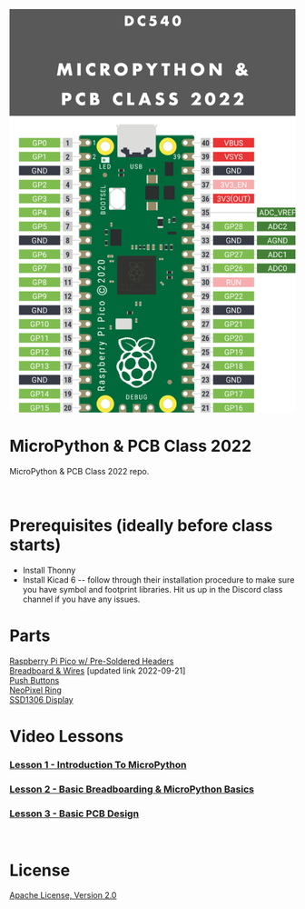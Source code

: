 ![image](https://github.com/DC540-Nova/micropython-and-pcb-class-2022/blob/main/micropython-and-pcb-class-2022.png?raw=true)

# MicroPython & PCB Class 2022
MicroPython & PCB Class 2022 repo.

<br>

# Prerequisites (ideally before class starts)
* Install Thonny
* Install Kicad 6 -- follow through their installation procedure to make sure you have symbol and footprint libraries. Hit us up in the Discord class channel if you have any issues.

# Parts
[Raspberry Pi Pico w/ Pre-Soldered Headers](https://www.amazon.com/Raspberry-Microcontroller-Development-Dual-Core-Processor/dp/B08TN4VLN7?crid=13SC9RF6AR4FG&keywords=raspberry+pi+pico&qid=1661530301&sprefix=raspberry+pi+pico,aps,98&sr=8-11&linkCode=sl1&tag=540baab-20&linkId=3f7a7fddf92c960705a15b6c127fc1d6&language=en_US&ref_=as_li_ss_tl)<br>
[Breadboard & Wires](https://amzn.to/3LBkxHO) [updated link 2022-09-21] <br>
[Push Buttons](https://www.amazon.com/QTEATAK-Momentary-Tactile-Button-Switch/dp/B07VSNN9S2?crid=397PJODSKLVT8&keywords=5mm+4-post+push+button&qid=1661556619&sprefix=5mm+4-post+push+button,aps,43&sr=8-8&linkCode=sl1&tag=540baab-20&linkId=967552c52062183be0af39d3209359f7&language=en_US&ref_=as_li_ss_tl)<br>
[NeoPixel Ring](https://www.amazon.com/Stemedu-WS2812B-Integrated-Drivers-Raspberry/dp/B09MHX78WL?crid=2C4AG9RZT6W9J&keywords=neopixel%2Bring&qid=1661976974&s=hi&sprefix=neopixel%2Bring,tools,54&sr=1-4&th=1&linkCode=sl1&tag=540baab-20&linkId=e2077e5200e67458f7c71553bfc39023&language=en_US&ref_=as_li_ss_tl)<br>
[SSD1306 Display](https://www.amazon.com/HiLetgo-Serial-128X64-Display-Color/dp/B06XRBTBTB?crid=H7MU2U37O3GF&keywords=ssd1306+oled+display&qid=1661556692&sprefix=ssd1306,aps,72&sr=8-9&linkCode=sl1&tag=540baab-20&linkId=b2929946a48e2fb56bf9353001b6bba1&language=en_US&ref_=as_li_ss_tl)<br>

# Video Lessons
### [Lesson 1 - Introduction To MicroPython](https://youtu.be/0cYwsJwPT4I)
### [Lesson 2 - Basic Breadboarding & MicroPython Basics](https://youtu.be/PYTVMm8ZJN8)
### [Lesson 3 - Basic PCB Design](https://github.com/DC540-Nova/micropython-and-pcb-class-2022/tree/main/chapter_03_basic_PCB_design)

<br>

# License
[Apache License, Version 2.0](https://www.apache.org/licenses/LICENSE-2.0)
